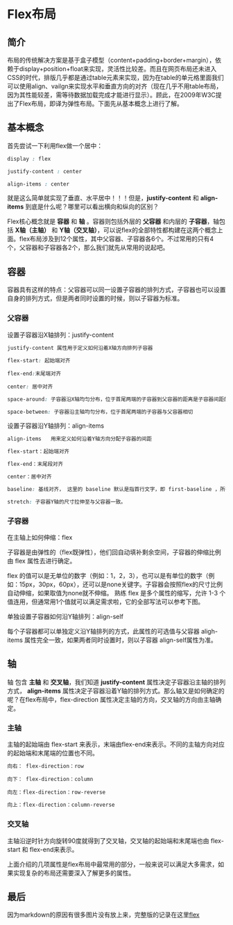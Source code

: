# Flex布局

## 简介
布局的传统解决方案是基于盒子模型（content+padding+border+margin），依赖于display+position+float来实现，灵活性比较差。而且在网页布局还未进入CSS的时代，排版几乎都是通过table元素来实现，因为在table的单元格里面我们可以使用align、vailgn来实现水平和垂直方向的对齐（现在几乎不用table布局，因为其性能较差，需等待数据加载完成才能进行显示）。顾此，在2009年W3C提出了Flex布局，即译为弹性布局。下面先从基本概念上进行了解。

## 基本概念
首先尝试一下利用flex做一个居中：

```css
display : flex 

justify-content : center

align-items : center
``` 
                                                        
就是这么简单就实现了垂直、水平居中！！！但是，**justify-content** 和 **align-items** 到底是什么呢？哪里可以看出横向和纵向的区别？
                                                                 
Flex核心概念就是 **容器** 和 **轴** 。容器则包括外层的 **父容器** 和内层的 **子容器**，轴包括 **X轴（主轴）** 和 **Y轴（交叉轴）**，可以说flex的全部特性都构建在这两个概念上面。flex布局涉及到12个属性，其中父容器、子容器各6个。不过常用的只有4个，父容器和子容器各2个，那么我们就先从常用的说起吧。

## 容器
容器具有这样的特点：父容器可以同一设置子容器的排列方式，子容器也可以设置自身的排列方式，但是两者同时设置的时候，则以子容器为标准。
                                                               
### 父容器
设置子容器沿X轴排列：justify-content

```css
justify-content 属性用于定义如何沿着X轴方向排列子容器
                                                             
flex-start: 起始端对齐
 
flex-end:末尾端对齐
 
center: 居中对齐

space-around: 子容器沿X轴均匀分布，位于首尾两端的子容器到父容器的距离是子容器间距的一半

space-between: 子容器沿主轴均匀分布，位于首尾两端的子容器与父容器相切
```

设置子容器沿Y轴排列：align-items
    
```css    
align-items   用来定义如何沿着Y轴方向分配子容器的间距

flex-start：起始端对齐

flex-end：末尾段对齐

center：居中对齐

baseline: 基线对齐， 这里的 baseline 默认是指首行文字，即 first-baseline ，所有子容器向基线对齐，Y轴起点到元素基线的最大距离的子容器将会与Y轴相切以确定基线。

stretch: 子容器Y轴的尺寸拉伸至与父容器一致。
```

### 子容器

在主轴上如何伸缩：flex
                                                        
子容器是由弹性的（flex既弹性），他们回自动填补剩余空间，子容器的伸缩比例由 flex 属性去进行确定。

flex 的值可以是无单位的数字（例如：1，2，3），也可以是有单位的数字（例如：15px，30px，60px），还可以是none关键字。子容器会按照flex的尺寸比例自动伸缩，如果取值为none就不伸缩。
熟练 flex 是多个属性的缩写，允许 1-3 个值连用，但通常用1个值就可以满足需求啦，它的全部写法可以参考下图。
                                                        
单独设置子容器如何沿Y轴排列：align-self
                                                        
每个子容器都可以单独定义沿Y轴排列的方式，此属性的可选值与父容器 aligh-items 属性完全一致，如果两者同时设置时，则以子容器 align-self属性为准。

## 轴

轴 包含 **主轴** 和 **交叉轴**，我们知道 **justify-content** 属性决定子容器沿主轴的排列方式， **align-items** 属性决定子容器沿着Y轴的排列方式。那么轴又是如何确定的呢？在flex布局中，flex-direction 属性决定主轴的方向，交叉轴的方向由主轴确定。
                                                        
### 主轴

主轴的起始端由 flex-start 来表示，末端由flex-end来表示。不同的主轴方向对应的起始端和末尾端的位置也不同。

```css
向右： flex-direction：row
                                                        
向下： flex-direction：column
                                                       
向左：flex-direction：row-reverse
                                                        
向上：flex-direction：column-reverse
```
                                                         
### 交叉轴

主轴沿逆时针方向旋转90度就得到了交叉轴，交叉轴的起始端和末尾端也由 flex-start 和 flex-end来表示。

上面介绍的几项属性是flex布局中最常用的部分，一般来说可以满足大多需求，如果实现复杂的布局还需要深入了解更多的属性。


## 最后
因为markdown的原因有很多图片没有放上来，完整版的记录在这里[flex](https://blog.csdn.net/qq_43516152/article/details/97144147)


